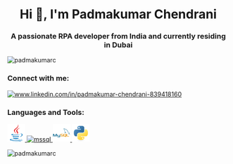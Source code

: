 <h1 align="center">Hi 👋, I'm Padmakumar Chendrani</h1>
<h3 align="center">A passionate RPA developer from India and currently residing in Dubai</h3>

<p align="left"> <img src="https://komarev.com/ghpvc/?username=padmakumarc&label=Profile%20views&color=0e75b6&style=flat" alt="padmakumarc" /> </p>

<h3 align="left">Connect with me:</h3>
<p align="left">
<a href="https://linkedin.com/padmakumar-chendrani-839418160" target="blank"><img align="center" src="https://raw.githubusercontent.com/rahuldkjain/github-profile-readme-generator/master/src/images/icons/Social/linked-in-alt.svg" alt="www.linkedin.com/in/padmakumar-chendrani-839418160" height="30" width="40" /></a>
</p>

<h3 align="left">Languages and Tools:</h3>
<p align="left"> <a href="https://www.java.com" target="_blank" rel="noreferrer"> <img src="https://raw.githubusercontent.com/devicons/devicon/master/icons/java/java-original.svg" alt="java" width="40" height="40"/> </a> <a href="https://www.microsoft.com/en-us/sql-server" target="_blank" rel="noreferrer"> <img src="https://www.svgrepo.com/show/303229/microsoft-sql-server-logo.svg" alt="mssql" width="40" height="40"/> </a> <a href="https://www.mysql.com/" target="_blank" rel="noreferrer"> <img src="https://raw.githubusercontent.com/devicons/devicon/master/icons/mysql/mysql-original-wordmark.svg" alt="mysql" width="40" height="40"/> </a> <a href="https://www.python.org" target="_blank" rel="noreferrer"> <img src="https://raw.githubusercontent.com/devicons/devicon/master/icons/python/python-original.svg" alt="python" width="40" height="40"/> </a> </p>

<p><img align="center" src="https://github-readme-stats.vercel.app/api/top-langs?username=padmakumarc&show_icons=true&locale=en&layout=compact" alt="padmakumarc" /></p>
